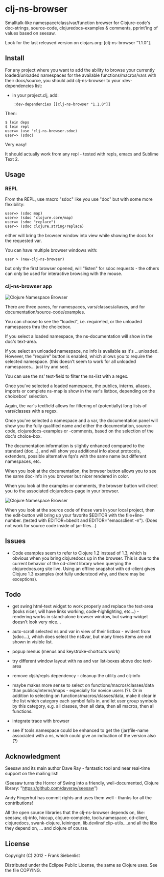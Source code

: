 # clj-ns-browser

Smalltalk-like namespace/class/var/function browser for Clojure-code's doc-strings, source-code, clojuredocs-examples & comments, pprint'ing of values based on seesaw.

Look for the last released version on clojars.org: [clj-ns-browser "1.1.0"].


## Install

For any project where you want to add the ability to browse your currently loaded/unloaded namespaces for the available functions/macros/vars with their docs/source, you should add clj-ns-browser to your :dev-dependencies list:

* in your project.clj, add:

```
    :dev-dependencies [[clj-ns-browser "1.1.0"]]
```

Then:

    $ lein deps  
    $ lein repl  
    user=> (use 'clj-ns-browser.sdoc)  
    user=> (sdoc)  

Very easy!

It should actually work from any repl - tested with repls, emacs and Sublime Text 2.



## Usage

### REPL

From the REPL, use macro "sdoc" like you use "doc" but with some more flexibility:

    user=> (sdoc map) 
    user=> (sdoc 'clojure.core/map) 
    user=> (sdoc "replace") 
    user=> (sdoc clojure.string/replace) 

either will bring the browser window into view while showing the docs for the requested var.

You can have multiple browser windows with:

    user > (new-clj-ns-browser)

but only the first browser opened, will "listen" for sdoc requests - the others can only be used for interactive browsing with the mouse.

### clj-ns-browser app

![Clojure Namespace Browser](https://github.com/franks42/clj-ns-browser/raw/master/clj-ns-browser.png "Clojure Namespace Browser")

There are three panes, for namespaces, vars/classes/aliases, and for documentation/source-code/examples.

You can choose to see the "loaded", i.e. require'ed, or the unloaded namespaces thru the choicebox.

If you select a loaded namespace, the ns-documentation will show in the doc's text-area.

If you select an unloaded namespace, no info is available as it's ...unloaded. However, the "require" button is enabled, which allows you to require the selected namespace. (this doesn't seem to work for all unloaded namespaces... just try and see).

You can use the ns' text-field to filter the ns-list with a regex.

Once you've selected a loaded namespace, the publics, interns, aliases, imports or complete ns-map is show in the var's listbox, depending on the choicebox' selection.

Again, the var's textfield allows for filtering of (potentially) long lists of vars/classes with a regex.

Once you've selected a namespace and a var, the documentation panel will show you the fully qualified name and either the documentation, source-code, clojuredocs-examples or -comments, based on the selection of the doc's choice-box.

The documentation information is slightly enhanced compared to the standard (doc...),
and will show you additional info about protocols, extenders, possible alternative fqn's with the same name but different namespaces, etc.

When you look at the documentation, the browser button allows you to see the same doc-info in you browser but nicer rendered in color.

When you look at the examples or comments, the browser button will direct you to the associated clojuredocs-page in your browser.

![Clojure Namespace Browser](https://github.com/franks42/clj-ns-browser/raw/master/clj-ns-browser-source.png "Clojure Namespace Browser")

When you look at the source code of those vars in your local project, then the edit-button will bring up your favorite $EDITOR with the file+line-number. (tested with EDITOR=bbedit and EDITOR="emacsclient -n"). (Does not work for source code inside of jar-files...)


## Issues

* Code examples seem to refer to Clojure 1.2 instead of 1.3, which is obvious when you bring clojuredocs up in the browser.  This is due to the current behavior of the cd-client library when querying the clojuredocs.org site live.  Using an offline snapshot with cd-client gives Clojure 1.3 examples (not fully understood why, and there may be exceptions).


## Todo

* get swing html-text widget to work properly and replace the text-area (looks nicer, will have links working, code-highlighting, etc...) - rendering works in stand-alone browser window, but swing-widget doesn't look very nice...

* auto-scroll selected ns and var in view of their listbox - evident from (sdoc...), which does select the ns&var, but many times items are not shown in visible list.

* popup menus (menus and keystroke-shortcuts work)

* try different window layout with ns and var list-boxes above doc text-area

* remove cljsh/repls dependency - cleanup the utility and clj-info

* maybe makes more sense to select on functions/macros/classes/data than publics/interns/maps - especially for novice users (?).  Or in addition to selecting on functions/macros/classes/data, make it clear in the list which category each symbol falls in, and let user group symbols by this category, e.g. all classes, then all data, then all macros, then all functions.

* integrate trace with browser

* see if tools.namespace could be enhanced to get the (jar)file-name associated with a ns, which could give an indication of the version also (?)


## Acknowledgment

Seesaw and its main author Dave Ray - fantastic tool and near real-time support on the mailing list!

(Seesaw turns the Horror of Swing into a friendly, well-documented, Clojure library: "https://github.com/daveray/seesaw")

Andy Fingerhut has commit rights and uses them well - thanks for all the contributions!

All the open source libraries that the clj-ns-browser depends on, like: seesaw, clj-info, hiccup,  clojure-complete, tools.namespace, cd-client, clojuredocs, swank-clojure, leiningen, lib.devlinsf.clip-utils....and all the libs they depend on, ... and clojure of course.


## License

Copyright (C) 2012 - Frank Siebenlist

Distributed under the Eclipse Public License, the same as Clojure
uses. See the file COPYING.
